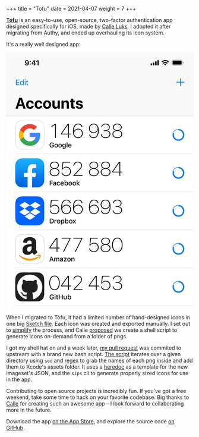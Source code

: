 +++
title = "Tofu"
date = 2021-04-07
weight = 7
+++

[**Tofu**][tofu] is an easy-to-use, open-source, two-factor
authentication app designed specifically for iOS, made by
[Calle Luks][calle]. I adopted it after migrating from Authy,
and ended up overhauling its icon system.

<!-- more -->

It's a really well designed app:

![A screenshot of Tofu in action][sc]

When I migrated to Tofu, it had a limited number of hand-designed
icons in one big [Sketch file][sketch]. Each icon was created and
exported manually. I set out to [simplify][issue] the process, and
Calle [proposed][proposal] we create a shell script to generate
icons on-demand from a folder of pngs.

I got my shell hat on and a week later, [my pull request][pr]
was commited to upstream with a brand new bash script. [The
script][script] iterates over a given directory using `sed`
and [regex][post] to grab the names of each png inside and add
them to Xcode's assets folder. It uses a [heredoc][heredoc] as
a template for the new imageset's JSON, and the `sips` cli to
generate properly sized icons for use in the app.

Contributing to open source projects is incredibly fun. If you've
got a free weekend, take some time to hack on your favorite codebase.
Big thanks to [Calle][calle] for creating such an awesome app – I
look forward to collaborating more in the future.

Download the app [on the App Store][store], and explore the source
code [on GitHub][tofu].

[tofu]: https://github.com/calleluks/Tofu
[calle]: https://www.calleluks.com

[sc]: accounts.jpg

[sketch]: https://github.com/calleluks/Tofu/blob/d6b4544f7a996fd2c7a4feaa77cdee7735240749/IssuerIcons.sketch
[issue]: https://github.com/calleluks/Tofu/issues/52
[proposal]: https://github.com/calleluks/Tofu/issues/52#issuecomment-760989928

[pr]: https://github.com/calleluks/Tofu/pull/60
[script]: https://github.com/calleluks/Tofu/blob/master/GenerateIssuerIconAssets.sh
[post]: @/posts/my-first-regex.md
[heredoc]: https://stackoverflow.com/a/2954835

[store]: https://apps.apple.com/app/tofu-authenticator/id1082229305
